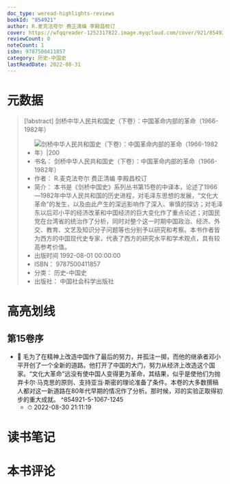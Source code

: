 ```yaml
---
doc_type: weread-highlights-reviews
bookId: "854921"
author: R.麦克法夸尔 费正清编 李殿昌校订
cover: https://wfqqreader-1252317822.image.myqcloud.com/cover/921/854921/t7_854921.jpg
reviewCount: 0
noteCount: 1
isbn: 9787500411857
category: 历史-中国史
lastReadDate: 2022-08-31
---
```

# 元数据
> [!abstract] 剑桥中华人民共和国史（下卷）：中国革命内部的革命（1966-1982年）
> - ![ 剑桥中华人民共和国史（下卷）：中国革命内部的革命（1966-1982年）|200](https://wfqqreader-1252317822.image.myqcloud.com/cover/921/854921/t7_854921.jpg)
> - 书名： 剑桥中华人民共和国史（下卷）：中国革命内部的革命（1966-1982年）
> - 作者： R.麦克法夸尔 费正清编 李殿昌校订
> - 简介： 本书是《剑桥中国史》系列丛书第15卷的中译本，论述了1966—1982年中华人民共和国的历史进程，对毛泽东思想的发展，“文化大革命”的发生，以及由此产生的深远影响作了深入、审慎的探访；对毛泽东以后邓小平的经济改革和中国经济的巨大变化作了重点论述；对国民党在台湾省的统治作了分析，同时对整个这一时期中国政治、经济、外交、教育、文艺及知识分子问题等也分别予以研究和考察。本书作者皆为西方的中国现代史专家，代表了西方的研究水平和学术观点，具有较高参考价值。
> - 出版时间 1992-08-01 00:00:00
> - ISBN： 9787500411857
> - 分类： 历史-中国史
> - 出版社： 中国社会科学出版社

# 高亮划线

## 第15卷序


- 📌 毛为了在精神上改造中国作了最后的努力，并孤注一掷，而他的继承者邓小平开创了一个全新的道路。他打开了中国的大门，努力从经济上改造这个国家。“文化大革命”远没有使中国人变得更为革命，其结果，似乎是使他们为抛弃卡尔·马克思的原则、支持亚当·斯密的理论准备了条件。本卷的大多数撰稿人都对这一新道路在80年代早期的情况作了分析。那时候，邓的实验正取得初步的重大成就。 ^854921-5-1067-1245
    - ⏱ 2022-08-30 21:11:19 
# 读书笔记

# 本书评论
